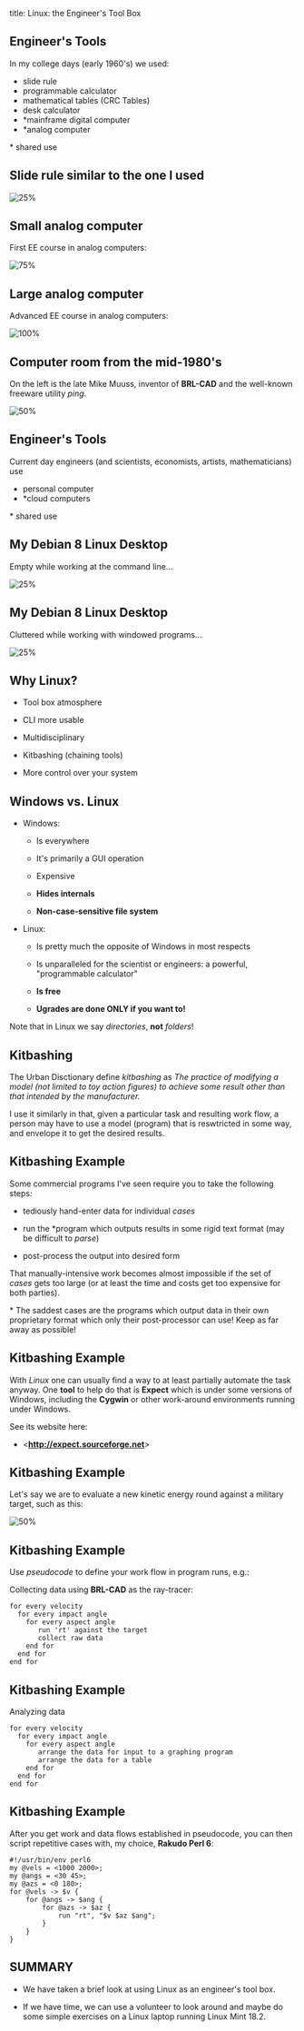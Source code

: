 title: Linux: the Engineer's Tool Box
<!-- insert-file headers.md -->

<!-- insert-file background.md -->

## Engineer's Tools

In my college days (early 1960's) we used:

- slide rule
- programmable calculator
- mathematical tables (CRC Tables)
- desk calculator
- *mainframe digital computer
- *analog computer

\* shared use

## Slide rule similar to the one I used

![25%](pics/SliderulePickettN902T-agr.jpg)

## Small analog computer

First EE course in analog computers:

![75%](pics/gte-table-top-analog-front_thumb.jpg)

## Large analog computer

Advanced EE course in analog computers:

![100%](pics/larger-era64_eai_european_small.jpg)

## Computer room from the mid-1980's

On the left is the late Mike Muuss, inventor of **BRL-CAD** and the
well-known freeware utility *ping*.

![50%](pics/mike-muuss-brlcad-album.jpg)

## Engineer's Tools

Current day engineers (and scientists, economists, artists,
mathematicians) use

- personal computer
- *cloud computers

\* shared use

## My Debian 8 Linux Desktop

Empty while working at the command line...

![25%](pics/my-deb8-desktop-Screenshot.png)

## My Debian 8 Linux Desktop

Cluttered while working with windowed programs...

![25%](pics/cluttered-desktop-Screenshot.png)

## Why Linux?

- Tool box atmosphere

- CLI more usable

- Multidisciplinary

- Kitbashing (chaining tools)

- More control over your system

## Windows vs. Linux

- Windows:

	- Is everywhere

	- It's primarily a GUI operation

	- Expensive

	- **Hides internals**

    - **Non-case-sensitive file system**

- Linux:

	- Is pretty much the opposite of Windows in most respects

	- Is unparalleled for the scientist or engineers: a powerful,
	  "programmable calculator"

	- **Is free**

    - **Ugrades are done ONLY if you want to!**

Note that in Linux we say *directories*, **not** *folders*!

## Kitbashing

The Urban Disctionary define *kitbashing* as *The practice of
modifying a model (not limited to toy action figures) to achieve some
result other than that intended by the manufacturer.*

I use it similarly in that, given a particular task and resulting work
flow, a person may have to use a model (program) that is reswtricted
in some way, and envelope it to get the desired results.

## Kitbashing Example

Some commercial programs I've seen require you to take the following steps:

- tediously hand-enter data for individual *cases*

- run the \*program which outputs results in some rigid text format (may be difficult to *parse*)

- post-process the output into desired form

That manually-intensive work becomes almost impossible if the set of
*cases* gets too large (or at least the time and costs get too
expensive for both parties).

\* The saddest cases are the programs which output data in their own
  proprietary format which only their post-processor can use!  Keep as
  far away as possible!

## Kitbashing Example

With *Linux* one can usually find a way to at least partially automate
the task anyway.  One **tool** to help do that is **Expect** which is
under some versions of Windows, including the **Cygwin** or other
work-around environments running under Windows.

See its website here:

- <**<http://expect.sourceforge.net>**>

## Kitbashing Example

Let's say we are to evaluate a new kinetic energy round against a military target, such as this:

![50%](pics/220px-PLZ45155mm_Howitzer.jpg)


## Kitbashing Example

Use *pseudocode* to define your work flow in program runs, e.g.:

Collecting data using **BRL-CAD** as the ray-tracer:

~~~
for every velocity
  for every impact angle
    for every aspect angle
       run 'rt' against the target
       collect raw data
    end for
  end for
end for
~~~

## Kitbashing Example

Analyzing data

~~~
for every velocity
  for every impact angle
    for every aspect angle
       arrange the data for input to a graphing program
       arrange the data for a table
    end for
  end for
end for
~~~

## Kitbashing Example

After you get work and data flows established in pseudocode, you can
then script repetitive cases with, my choice, **Rakudo Perl 6**:

~~~
#!/usr/bin/env perl6
my @vels = <1000 2000>;
my @angs = <30 45>;
my @azs = <0 180>;
for @vels -> $v {
    for @angs -> $ang {
        for @azs -> $az {
            run "rt", "$v $az $ang";
        }
    }
}
~~~

## SUMMARY

- We have taken a brief look at using Linux as an engineer's tool box.

- If we have time, we can use a volunteer to look around and maybe do
  some simple exercises on a Linux laptop running Linux Mint 18.2.


<!-- insert-file closer-help.md -->
